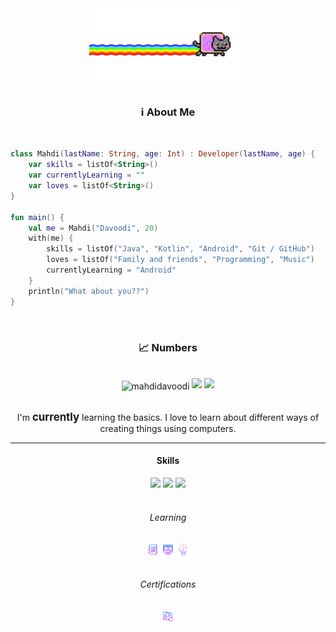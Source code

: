 <div align="center">
   <img src="media/gif_02.gif" width="50%" align="center" />
</div>

<br/>
<h3 align="center">ℹ️ About Me</h3>
<br/>

```kotlin
class Mahdi(lastName: String, age: Int) : Developer(lastName, age) {
    var skills = listOf<String>()
    var currentlyLearning = ""
    var loves = listOf<String>()
}

fun main() {
    val me = Mahdi("Davoodi", 20)
    with(me) {
        skills = listOf("Java", "Kotlin", "Android", "Git / GitHub")
        loves = listOf("Family and friends", "Programming", "Music")
        currentlyLearning = "Android"
    }
    println("What about you??")
}
```

<div align="center">
   <br/>
   <h3>📈 Numbers</h3>
   <br/>
   <img
      align="center"
      src="https://github-readme-stats.vercel.app/api?username=mahdidavoodi&count_private=false&include_all_commits=false&show_icons=true&hide_border=true&bg_color=white&text_color=black&title_color=blue&icon_color=blue"
      alt="mahdidavoodi"
      />
   <img
      src="https://github-readme-stats.vercel.app/api/top-langs/?username=mahdidavoodi&langs_count=6&layout=compact&hide_border=true&bg_color=white&text_color=black&title_color=blue&icon_color=blue&card_width=445"
      />
   <img
      src="http://github-readme-streak-stats.herokuapp.com?user=mahdidavoodi&theme=light&hide_border=true&background=white&ring=50A6FF&fire=FF9022&currStreakLabel=black"
      />
   <br/>
</div>
<br/>
<div align="center">
   <p>I'm <big><strong>currently</strong></big> learning the
      basics. I love to learn about different ways of creating things using
      computers.
   </p>
</div>
<hr />
<div align="center">
   <h4 >Skills</h4>
   <img
      src="https://img.shields.io/badge/-Java-red?style=for-the-badge&logo=java&logoColor=white&labelColor=black"
      />
   <img
      src="https://img.shields.io/badge/-Kotlin-purple?style=for-the-badge&logo=kotlin&logoColor=white&labelColor=black"
      />
   <img
      src="https://img.shields.io/badge/-Android-green?style=for-the-badge&logo=android&logoColor=white&labelColor=black"
      />
      <br/><br/>
   <h6>Learning</h6>
   <a href="https://github.com/MahdiDavoodi/Notes" target="blank"
      ><img
      align="center"
      src="media/generalNotes.png"
      alt="General Notes"
      height="20"
      width="20"
      /></a>
   <a href="https://github.com/MahdiDavoodi/Practice" target="blank"
      ><img
      align="center"
      src="media/practiceN.png"
      alt="General Notes"
      height="20"
      width="20"
      /></a>
   <a href="https://github.com/MahdiDavoodi/ProblemSolving" target="blank"
      ><img
      align="center"
      src="media/problemsolving.png"
      alt="Problem Solving"
      height="20"
      width="20"
      /></a>
      <br/><br/>
      <h6>Certifications</h6>
   <a href="https://github.com/MahdiDavoodi/MahdiDavoodi/tree/main/certificates/README.md" target="blank"
      ><img
      align="center"
      src="media/certN.png"
      alt="Certifications"
      height="20"
      width="20"
      /></a>
</div>
